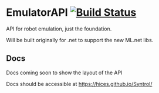 # EmulatorAPI [![Build Status](https://travis-ci.org/HiceS/EmulatorAPI.svg?branch=master)](https://travis-ci.org/HiceS/EmulatorAPI)
API for robot emulation, just the foundation.

Will be built originally for .net to support the new ML.net libs.



## Docs

Docs coming soon to show the layout of the API

Docs should be accessible at https://hices.github.io/Syntrol/
